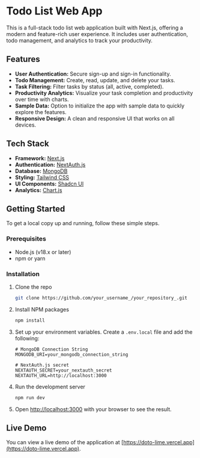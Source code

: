 # Todo List Web App

This is a full-stack todo list web application built with Next.js, offering a modern and feature-rich user experience. It includes user authentication, todo management, and analytics to track your productivity.

## Features

*   **User Authentication:** Secure sign-up and sign-in functionality.
*   **Todo Management:** Create, read, update, and delete your tasks.
*   **Task Filtering:** Filter tasks by status (all, active, completed).
*   **Productivity Analytics:** Visualize your task completion and productivity over time with charts.
*   **Sample Data:** Option to initialize the app with sample data to quickly explore the features.
*   **Responsive Design:** A clean and responsive UI that works on all devices.

## Tech Stack

*   **Framework:** [Next.js](https://nextjs.org/)
*   **Authentication:** [NextAuth.js](https://next-auth.js.org/)
*   **Database:** [MongoDB](https://www.mongodb.com/)
*   **Styling:** [Tailwind CSS](https://tailwindcss.com/)
*   **UI Components:** [Shadcn UI](https://ui.shadcn.com/)
*   **Analytics:** [Chart.js](https://www.chartjs.org/)

## Getting Started

To get a local copy up and running, follow these simple steps.

### Prerequisites

*   Node.js (v18.x or later)
*   npm or yarn

### Installation

1.  Clone the repo
    ```sh
    git clone https://github.com/your_username_/your_repository_.git
    ```
2.  Install NPM packages
    ```sh
    npm install
    ```
3.  Set up your environment variables. Create a `.env.local` file and add the following:
    ```
    # MongoDB Connection String
    MONGODB_URI=your_mongodb_connection_string

    # NextAuth.js secret
    NEXTAUTH_SECRET=your_nextauth_secret
    NEXTAUTH_URL=http://localhost:3000
    ```
4.  Run the development server
    ```sh
    npm run dev
    ```
5.  Open [http://localhost:3000](http://localhost:3000) with your browser to see the result.

## Live Demo

You can view a live demo of the application at [https://doto-lime.vercel.app](https://doto-lime.vercel.app).